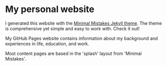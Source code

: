 # My personal website

I generated this website with the [Minimal Mistakes Jekyll theme](https://github.com/mmistakes/minimal-mistakes).
The theme is comprehensive yet simple and easy to work with.  Check it out!

My GitHub Pages website contains information about my background and experiences in life, education, and work.  

Most content pages are based in the 'splash' layout from 'Minimal Mistakes'.
